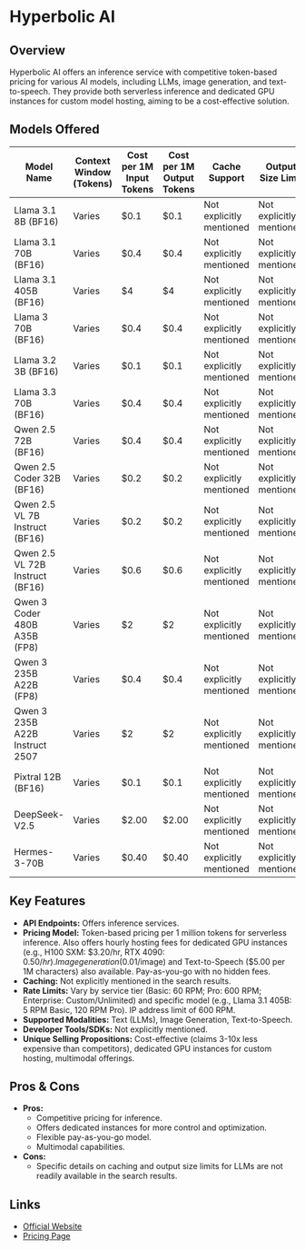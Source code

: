 # Hyperbolic AI

## Overview
Hyperbolic AI offers an inference service with competitive token-based pricing for various AI models, including LLMs, image generation, and text-to-speech. They provide both serverless inference and dedicated GPU instances for custom model hosting, aiming to be a cost-effective solution.

## Models Offered
| Model Name | Context Window (Tokens) | Cost per 1M Input Tokens | Cost per 1M Output Tokens | Cache Support | Output Size Limit | Notes |
|---|---|---|---|---|---|---|
| Llama 3.1 8B (BF16) | Varies | $0.1 | $0.1 | Not explicitly mentioned | Not explicitly mentioned | |
| Llama 3.1 70B (BF16) | Varies | $0.4 | $0.4 | Not explicitly mentioned | Not explicitly mentioned | |
| Llama 3.1 405B (BF16) | Varies | $4 | $4 | Not explicitly mentioned | Not explicitly mentioned | |
| Llama 3 70B (BF16) | Varies | $0.4 | $0.4 | Not explicitly mentioned | Not explicitly mentioned | |
| Llama 3.2 3B (BF16) | Varies | $0.1 | $0.1 | Not explicitly mentioned | Not explicitly mentioned | |
| Llama 3.3 70B (BF16) | Varies | $0.4 | $0.4 | Not explicitly mentioned | Not explicitly mentioned | |
| Qwen 2.5 72B (BF16) | Varies | $0.4 | $0.4 | Not explicitly mentioned | Not explicitly mentioned | |
| Qwen 2.5 Coder 32B (BF16) | Varies | $0.2 | $0.2 | Not explicitly mentioned | Not explicitly mentioned | |
| Qwen 2.5 VL 7B Instruct (BF16) | Varies | $0.2 | $0.2 | Not explicitly mentioned | Not explicitly mentioned | |
| Qwen 2.5 VL 72B Instruct (BF16) | Varies | $0.6 | $0.6 | Not explicitly mentioned | Not explicitly mentioned | |
| Qwen 3 Coder 480B A35B (FP8) | Varies | $2 | $2 | Not explicitly mentioned | Not explicitly mentioned | |
| Qwen 3 235B A22B (FP8) | Varies | $0.4 | $0.4 | Not explicitly mentioned | Not explicitly mentioned | |
| Qwen 3 235B A22B Instruct 2507 | Varies | $2 | $2 | Not explicitly mentioned | Not explicitly mentioned | |
| Pixtral 12B (BF16) | Varies | $0.1 | $0.1 | Not explicitly mentioned | Not explicitly mentioned | |
| DeepSeek-V2.5 | Varies | $2.00 | $2.00 | Not explicitly mentioned | Not explicitly mentioned | |
| Hermes-3-70B | Varies | $0.40 | $0.40 | Not explicitly mentioned | Not explicitly mentioned | |

## Key Features
*   **API Endpoints:** Offers inference services.
*   **Pricing Model:** Token-based pricing per 1 million tokens for serverless inference. Also offers hourly hosting fees for dedicated GPU instances (e.g., H100 SXM: $3.20/hr, RTX 4090: $0.50/hr). Image generation ($0.01/image) and Text-to-Speech ($5.00 per 1M characters) also available. Pay-as-you-go with no hidden fees.
*   **Caching:** Not explicitly mentioned in the search results.
*   **Rate Limits:** Vary by service tier (Basic: 60 RPM; Pro: 600 RPM; Enterprise: Custom/Unlimited) and specific model (e.g., Llama 3.1 405B: 5 RPM Basic, 120 RPM Pro). IP address limit of 600 RPM.
*   **Supported Modalities:** Text (LLMs), Image Generation, Text-to-Speech.
*   **Developer Tools/SDKs:** Not explicitly mentioned.
*   **Unique Selling Propositions:** Cost-effective (claims 3-10x less expensive than competitors), dedicated GPU instances for custom hosting, multimodal offerings.

## Pros & Cons
*   **Pros:**
    *   Competitive pricing for inference.
    *   Offers dedicated instances for more control and optimization.
    *   Flexible pay-as-you-go model.
    *   Multimodal capabilities.
*   **Cons:**
    *   Specific details on caching and output size limits for LLMs are not readily available in the search results.

## Links
*   [Official Website](https://hyperbolic.ai/)
*   [Pricing Page](https://hyperbolic.ai/pricing)